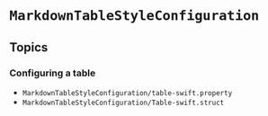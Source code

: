 # ``MarkdownTableStyleConfiguration``

## Topics

### Configuring a table

- ``MarkdownTableStyleConfiguration/table-swift.property``
- ``MarkdownTableStyleConfiguration/Table-swift.struct``
